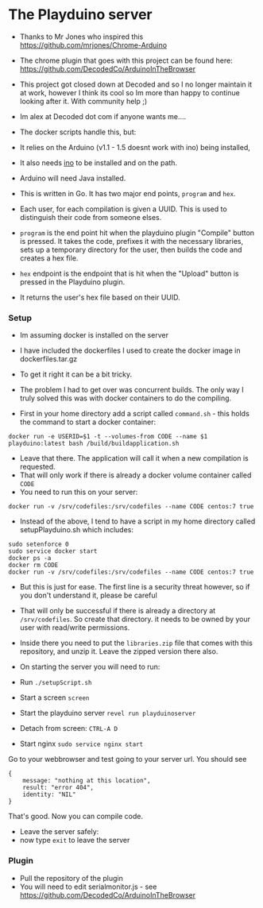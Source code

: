 # The Playduino server

* Thanks to Mr Jones who inspired this https://github.com/mrjones/Chrome-Arduino
* The chrome plugin that goes with this project can be found here: https://github.com/DecodedCo/ArduinoInTheBrowser
* This project got closed down at Decoded and so I no longer maintain it at work, however I think its cool so Im more than happy to continue looking after it. With community help ;)
* Im alex at Decoded dot com if anyone wants me....

* The docker scripts handle this, but:
* It relies on the Arduino (v1.1 - 1.5 doesnt work with ino) being installed, 
* It also needs [ino](http://inotool.org/) to be installed and on the path.
* Arduino will need Java installed.
* This is written in Go. It has two major end points, `program` and `hex`.
* Each user, for each compilation is given a UUID. This is used to distinguish their code from someone elses.
* `program` is the end point hit when the playduino plugin "Compile" button is pressed. It takes the code, 
prefixes it with the necessary libraries, sets up a temporary directory for the user, then builds the code
and creates a hex file.
* `hex` endpoint is the endpoint that is hit when the "Upload" button is pressed in the Playduino plugin.
* It returns the user's hex file based on their UUID.

### Setup

* Im assuming docker is installed on the server

* I have included the dockerfiles I used to create the docker image in dockerfiles.tar.gz

* To get it right it can be a bit tricky.
* The problem I had to get over was concurrent builds. The only way I truly solved this was with docker containers to do the compiling.
* First in your home directory add a script called `command.sh` - this holds the command to start a docker container:

```
docker run -e USERID=$1 -t --volumes-from CODE --name $1 playduino:latest bash /build/buildapplication.sh
```
* Leave that there. The application will call it when a new compilation is requested.
* That will only work if there is already a docker volume container called `CODE`
* You need to run this on your server:

```
docker run -v /srv/codefiles:/srv/codefiles --name CODE centos:7 true
```

* Instead of the above, I tend to have a script in my home directory called setupPlayduino.sh which includes:

```
sudo setenforce 0
sudo service docker start
docker ps -a
docker rm CODE
docker run -v /srv/codefiles:/srv/codefiles --name CODE centos:7 true
```

* But this is just for ease. The first line is a security threat however, so if you don't understand it, please be careful

* That will only be successful if there is already a directory at `/srv/codefiles`. So create that directory. it needs to be owned by your user with read/write permissions.
* Inside there you need to put the `libraries.zip` file that comes with this repository, and unzip it. Leave the zipped version there also.

* On starting the server you will need to run:
* Run `./setupScript.sh`
* Start a screen
`screen`
* Start the playduino server
`revel run playduinoserver`
* Detach from screen: `CTRL-A D`
* Start nginx
`sudo service nginx start`

Go to your webbrowser and test going to your server url. You should see

~~~
{
	message: "nothing at this location",
	result: "error 404",
	identity: "NIL"
}
~~~

That's good. Now you can compile code.
* Leave the server safely:
* now type `exit` to leave the server


### Plugin

* Pull the repository of the plugin
* You will need to edit serialmonitor.js - see https://github.com/DecodedCo/ArduinoInTheBrowser